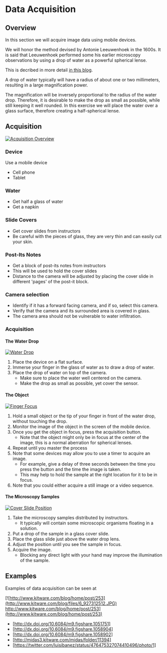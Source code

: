 # Data Acquisition

## Overview

In this section we will acquire image data using mobile devices.

We will honor the method devised by Antonie Leeuwenhoek in the 1600s. It is
said that Leeuwenhoek performed some his earlier microscopy observations by
using a drop of water as a powerful spherical lense.

This is decribed in more detail [in this
blog](http://www.kitware.com/blog/home/post/253).

A drop of water typically will have a radius of about one or two millimeters,
resulting in a large magnification power.

The magnification will be inversely proportional to the radius of the water
drop. Therefore, it is desirable to make the drop as small as possible, while
still keeping it well rounded. In this exercise we will place the water over a
glass surface, therefore creating a half-spherical lense.


## Acquisition

[![Acquisition Overview](http://img.youtube.com/vi/kvKDqg-jbX4/0.jpg)](http://www.youtube.com/watch?v=kvKDqg-jbX4)

### Device

Use a mobile device

* Cell phone
* Tablet

### Water

* Get half a glass of water
* Get a napkin

### Slide Covers

* Get cover slides from instructors
* Be careful with the pieces of glass, they are very thin and can easily cut your skin.

### Post-Its Notes

* Get a block of post-its notes from instructors
* This will be used to hold the cover slides
* Distance to the camera will be adjusted by placing the cover slide in different 'pages' of the post-it block.

### Camera selection

* Identify if it has a forward facing camera, and if so, select this camera.
* Verify that the camera and its surrounded area is covered in glass.
* The camera area should not be vulnerable to water infiltration.

### Acquisition

#### The Water Drop

[![Water Drop](http://img.youtube.com/vi/mURPEFv9uyg/0.jpg)](http://www.youtube.com/watch?v=mURPEFv9uyg)

1. Place the device on a flat surface.
2. Immerse your finger in the glass of water as to draw a drop of water.
3. Place the drop of water on top of the camera.
    * Make sure to place the water well centered on the camera.
    * Make the drop as small as possible, yet cover the sensor.

#### The Object

[![Finger Focus](http://img.youtube.com/vi/kbRBKXDPqTM/0.jpg)](http://www.youtube.com/watch?v=kbRBKXDPqTM)

1. Hold a small object or the tip of your finger in front of the water drop, without touching the drop.
2. Monitor the image of the object in the screen of the mobile device.
3. Once you get the object in focus, press the acquisition button.
    * Note that the object might only be in focus at the center of the image, this is a normal aberration for spherical lenses.
4. Repeat until you master the process
5. Note that some devices may allow you to use a timer to acquire an image.
    * For example, give a delay of three seconds between the time you press the button and the time the image is taken.
    * This may help to hold the sample at the right location for it to be in focus.
6. Note that you could either acquire a still image or a video sequence.

#### The Microscopy Samples

[![Cover Slide Position](http://img.youtube.com/vi/1dX6jiezYuY/0.jpg)](http://www.youtube.com/watch?v=1dX6jiezYuY)

1. Take the microscopy samples distributed by instructors.
    * It typically will contain some microscopic organisms floating in a solution.
2. Put a drop of the sample in a glass cover slide.
3. Place the glass slide just above the water drop lens.
4. Adjust the position until you see the sample in focus.
5. Acquire the image.
    * Blocking any direct light with your hand may improve the illumination of the sample.

## Examples

Examples of data acquisition can be seen at

[![http://www.kitware.com/blog/home/post/253](http://www.kitware.com/blog/files/6_927312512.JPG)
http://www.kitware.com/blog/home/post/253](http://www.kitware.com/blog/home/post/253)

* [http://dx.doi.org/10.6084/m9.figshare.1051751]
* [http://dx.doi.org/10.6084/m9.figshare.1058904]
* [http://dx.doi.org/10.6084/m9.figshare.1058902]
* [http://midas3.kitware.com/midas/folder/11394]
* [https://twitter.com/luisibanez/status/476475327074410496/photo/1]

